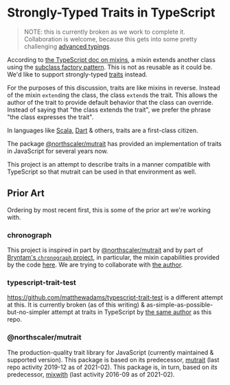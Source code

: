 # Strongly-Typed Traits in TypeScript

>NOTE: this is currently broken as we work to complete it.
>Collaboration is welcome, because this gets into some pretty challenging [advanced typings](https://www.typescriptlang.org/docs/handbook/advanced-types.html).

According to [the TypeScript doc on mixins](https://www.typescriptlang.org/docs/handbook/mixins.html), a mixin extends another class using the [subclass factory pattern](https://www.typescriptlang.org/docs/handbook/mixins.html#how-does-a-mixin-work).
This is not as reusable as it could be.
We'd like to support strongly-typed [traits](https://en.wikipedia.org/wiki/Trait_(computer_programming)) instead.

For the purposes of this discussion, traits are like mixins in reverse.
Instead of the mixin `extend`ing the class, the class `extend`s the trait.
This allows the author of the trait to provide default behavior that the class can override.
Instead of saying that "the class extends the trait", we prefer the phrase "the class expresses the trait". 

In languages like [Scala](https://docs.scala-lang.org/tour/traits.html), [Dart](https://dart.dev/guides/language/language-tour#adding-features-to-a-class-mixins) & others, traits are a first-class citizen.

The package [@northscaler/mutrait](https://www.npmjs.com/package/@northscaler/mutrait) has provided an implementation of traits in JavaScript for several years now.

This project is an attempt to describe traits in a manner compatible with TypeScript so that mutrait can be used in that environment as well.

## Prior Art

Ordering by most recent first, this is some of the prior art we're working with.

### chronograph
This project is inspired in part by [@northscaler/mutrait](https://www.npmjs.com/package/@northscaler/mutrait) and by part of [Bryntam's `chronograph` project](https://github.com/bryntum/chronograph), in particular, the mixin capabilities provided by the code [here](https://github.com/bryntum/chronograph/tree/master/src/class).
We are trying to collaborate with [the author](https://dev.to/chronograph/).

### typescript-trait-test

https://github.com/matthewadams/typescript-trait-test is a different attempt at this.
It is currently broken (as of this writing) & as-simple-as-possible-but-no-simpler attempt at traits in TypeScript by [the same author](http://matthewadams.me) as this repo.

### @northscaler/mutrait

The production-quality trait library for JavaScript (currently maintained & supported version).
This package is based on its predecessor, [mutrait](https://www.npmjs.com/package/mutrait) (last repo activity 2019-12 as of 2021-02).
This package is, in turn, based on _its_ predecessor, [mixwith](https://www.npmjs.com/package/mixwith) (last activity 2016-09 as of 2021-02).
